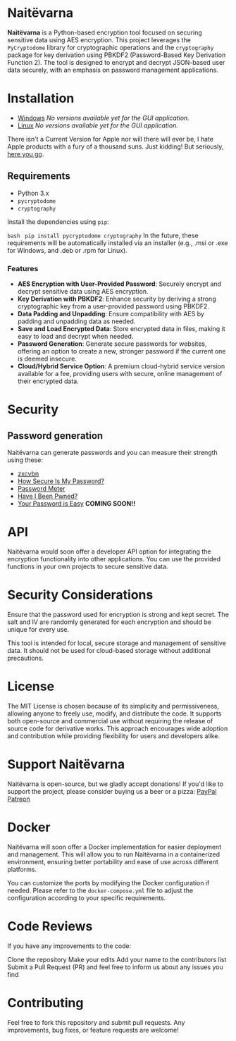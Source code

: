 # Naitëvarna


**Naitëvarna** is a Python-based encryption tool focused on securing sensitive data using AES encryption. This project leverages the `PyCryptodome` library for cryptographic operations and the `cryptography` package for key derivation using PBKDF2 (Password-Based Key Derivation Function 2). The tool is designed to encrypt and decrypt JSON-based user data securely, with an emphasis on password management applications.


# Installation

- [Windows](null) *No versions available yet for the GUI application.*
- [Linux](null) *No versions available yet for the GUI application.*

There isn't a Current Version for Apple nor will there will ever be, I hate Apple products with a fury of a thousand suns.
Just kidding! But seriously, [here you go](https://youtu.be/dQw4w9WgXcQ?si=qKYZFide42rUtwAM).


## Requirements

- Python 3.x
- `pycryptodome`
- `cryptography`

Install the dependencies using `pip`:

```bash```
``` pip install pycryptodome cryptography```
In the future, these requirements will be automatically installed via an installer (e.g., .msi or .exe for Windows, and .deb or .rpm for Linux).


### Features

- **AES Encryption with User-Provided Password**: Securely encrypt and decrypt sensitive data using AES encryption.
- **Key Derivation with PBKDF2**: Enhance security by deriving a strong cryptographic key from a user-provided password using PBKDF2.
- **Data Padding and Unpadding**: Ensure compatibility with AES by padding and unpadding data as needed.
- **Save and Load Encrypted Data**: Store encrypted data in files, making it easy to load and decrypt when needed.
- **Password Generation**: Generate secure passwords for websites, offering an option to create a new, stronger password if the current one is deemed insecure.
- **Cloud/Hybrid Service Option**: A premium cloud-hybrid service version available for a fee, providing users with secure, online management of their encrypted data.


# Security

## Password generation
Naitëvarna can generate passwords and you can measure their strength using these:
- [zxcvbn](https://github.com/dropbox/zxcvbn)
- [How Secure Is My Password?](https://howsecureismypassword.net/)
- [Password Meter](https://www.passwordmeter.com/)
- [Have I Been Pwned?](https://haveibeenpwned.com/Passwords)
- [Your Password is Easy](https://yourpasswordiseasy.com) **COMING SOON!!**


# API
Naitëvarna would soon offer a developer API option for integrating the encryption functionality into other applications. You can use the provided functions in your own projects to secure sensitive data.


# Security Considerations
Ensure that the password used for encryption is strong and kept secret.
The salt and IV are randomly generated for each encryption and should be unique for every use.

This tool is intended for local, secure storage and management of sensitive data. It should not be used for cloud-based storage without additional precautions.


# License

The MIT License is chosen because of its simplicity and permissiveness, allowing anyone to freely use, modify, and distribute the code. It supports both open-source and commercial use without requiring the release of source code for derivative works. This approach encourages wide adoption and contribution while providing flexibility for users and developers alike.

# Support Naitëvarna

Naitëvarna is open-source, but we gladly accept donations! If you'd like to support the project, please consider buying us a beer or a pizza:
[PayPal](https://paypal.com)
[Patreon](https://patreon.com)



# Docker

Naitëvarna will soon offer a Docker implementation for easier deployment and management. This will allow you to run Naitëvarna in a containerized environment, ensuring better portability and ease of use across different platforms.

You can customize the ports by modifying the Docker configuration if needed. Please refer to the `docker-compose.yml` file to adjust the configuration according to your specific requirements.


# Code Reviews
If you have any improvements to the code:

Clone the repository
Make your edits
Add your name to the contributors list
Submit a Pull Request (PR) and feel free to inform us about any issues you find

# Contributing
Feel free to fork this repository and submit pull requests. Any improvements, bug fixes, or feature requests are welcome!


